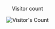 <div align="center"> 
  <p>Visitor count</p>
  <img src="https://profile-counter.glitch.me/{Beatriz-Estevam}/count.svg" alt="Visitor's Count" />
</div>
